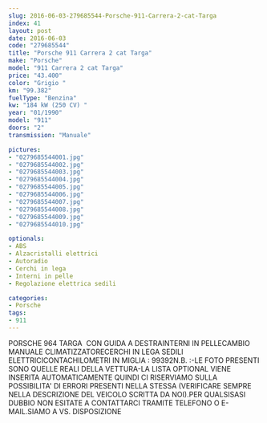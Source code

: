```yaml
---
slug: 2016-06-03-279685544-Porsche-911-Carrera-2-cat-Targa
index: 41
layout: post
date: 2016-06-03
code: "279685544"
title: "Porsche 911 Carrera 2 cat Targa"
make: "Porsche"
model: "911 Carrera 2 cat Targa"
price: "43.400"
color: "Grigio "
km: "99.382"
fuelType: "Benzina"
kw: "184 kW (250 CV) "
year: "01/1990"
model: "911"
doors: "2"
transmission: "Manuale"

pictures:
- "0279685544001.jpg"
- "0279685544002.jpg"
- "0279685544003.jpg"
- "0279685544004.jpg"
- "0279685544005.jpg"
- "0279685544006.jpg"
- "0279685544007.jpg"
- "0279685544008.jpg"
- "0279685544009.jpg"
- "0279685544010.jpg"

optionals:
- ABS
- Alzacristalli elettrici
- Autoradio
- Cerchi in lega
- Interni in pelle
- Regolazione elettrica sedili

categories:
- Porsche
tags:
- 911
---
```

PORSCHE 964 TARGA  CON GUIDA A DESTRAINTERNI IN PELLECAMBIO MANUALE CLIMATIZZATORECERCHI IN LEGA SEDILI ELETTRICICONTACHILOMETRI IN MIGLIA : 99392N.B. :-LE FOTO PRESENTI SONO QUELLE REALI DELLA VETTURA-LA LISTA OPTIONAL VIENE INSERITA AUTOMATICAMENTE QUINDI CI RISERVIAMO SULLA POSSIBILITA' DI ERRORI PRESENTI NELLA STESSA (VERIFICARE SEMPRE NELLA DESCRIZIONE DEL VEICOLO SCRITTA DA NOI).PER QUALSISASI DUBBIO NON ESITATE A CONTATTARCI TRAMITE TELEFONO O E-MAIL.SIAMO A VS. DISPOSIZIONE